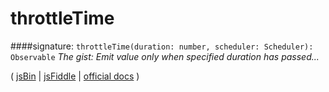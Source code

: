 # throttleTime

####signature: `throttleTime(duration: number, scheduler: Scheduler): Observable`
*The gist: Emit value only when specified duration has passed...*

( [jsBin]() | [jsFiddle]() | [official docs](http://reactivex.io/rxjs/class/es6/Observable.js~Observable.html#instance-method-throttleTime) )

